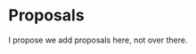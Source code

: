 <!-- TITLE: Proposals -->
<!-- SUBTITLE: A quick summary of Proposals -->

# Proposals

I propose we add proposals here, not over there.